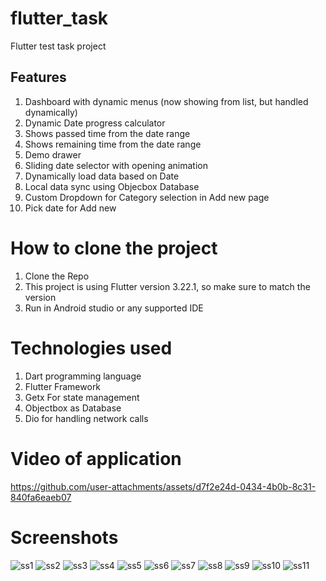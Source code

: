 # flutter_task
Flutter test task project

## Features
1. Dashboard with dynamic menus (now showing from list, but handled dynamically)
2. Dynamic Date progress calculator
3. Shows passed time from the date range
4. Shows remaining time from the date range
5. Demo drawer
6. Sliding date selector with opening animation
7. Dynamically load data based on Date
8. Local data sync using Objecbox Database
9. Custom Dropdown for Category selection in Add new page
10. Pick date for Add new

# How to clone the project
1. Clone the Repo
2. This project is using Flutter version 3.22.1, so make sure to match the version
3. Run in Android studio or any supported IDE

# Technologies used
1. Dart programming language
2. Flutter Framework
3. Getx For state management
4. Objectbox as Database
5. Dio for handling network calls

# Video of application
https://github.com/user-attachments/assets/d7f2e24d-0434-4b0b-8c31-840fa6eaeb07

# Screenshots
![ss1](https://github.com/user-attachments/assets/293758c4-bf97-49bc-b313-cfe987951e6b)
![ss2](https://github.com/user-attachments/assets/0316bc13-d0a3-4d71-9287-0af422dbb41c)
![ss3](https://github.com/user-attachments/assets/8a16b5cd-6dc6-481e-987d-9cb4967a8a4d)
![ss4](https://github.com/user-attachments/assets/064ccb1e-a447-4ae8-b980-760f15f50761)
![ss5](https://github.com/user-attachments/assets/340faad9-7000-4e6f-8f57-536d2b928c46)
![ss6](https://github.com/user-attachments/assets/d1086d5b-fbcd-4e9c-bded-79074744f3e3)
![ss7](https://github.com/user-attachments/assets/3cfa62c1-fe57-423c-bdba-74758f7ba21b)
![ss8](https://github.com/user-attachments/assets/1edf889a-9565-4dca-a5d7-73bc1bd1ae3d)
![ss9](https://github.com/user-attachments/assets/ee6901df-c08a-40b1-acd2-64825dd39f8e)
![ss10](https://github.com/user-attachments/assets/423435ef-478a-45f9-a3fb-f5c7e29e2398)
![ss11](https://github.com/user-attachments/assets/d4b8e527-cb33-4da6-9d20-c455fe6bf24f)


